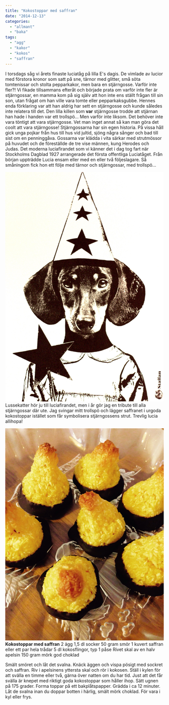 ```yaml
---
title: "Kokostoppar med saffran"
date: "2014-12-13"
categories: 
  - "allmant"
  - "baka"
tags: 
  - "agg"
  - "kakor"
  - "kokos"
  - "saffran"
---
```


I torsdags såg vi årets finaste luciatåg på lilla E's dagis. De vimlade av lucior med förstora kronor som satt på sne, tärnor med glitter, små söta tomtenissar och stolta pepparkakor, men bara en stjärngosse. Varför inte fler?! Vi fikade tillsammans efteråt och började prata om varför inte fler är stjärngossar, en mamma kom på sig själv att hon inte ens ställt frågan till sin son, utan frågat om han ville vara tomte eller pepparkaksgubbe. Hennes enda förklaring var att han aldrig har sett en stjärngosse och kunde således inte relatera till det. Den lilla killen som **var** stjärngosse trodde att stjärnan han hade i handen var ett trollspö... Men varför inte liksom. Det behöver inte vara töntigt att vara stjärngosse. Vet man inget annat så kan man göra det coolt att vara stjärngosse! Stjärngossarna har sin egen historia. På vissa håll gick unga pojkar från hus till hus vid jultid, sjöng några sånger och bad till sist om en penninggåva. Gossarna var klädda i vita särkar med strutmössor på huvudet och de föreställde de tre vise männen, kung Herodes och Judas. Det moderna luciafirandet som vi känner det i dag tog fart när Stockholms Dagblad 1927 arrangerade det första offentliga Luciatåget. Från början uppträdde Lucia ensam eller med en eller två följeslagare. Så småningom fick hon ett följe med tärnor och stjärngossar, med trollspö...  
  
[![IMG_6002.JPG](/static/img/IMG_6002.jpg)](http://import.local/wp-content/uploads/2014/12/IMG_6002.jpg) Lussekatter hör ju till luciafirandet, men i år gör jag en tribute till alla stjärngossar där ute. Jag svingar mitt trollspö och lägger saffranet i urgoda kokostoppar istället som får symbolisera stjärngossens strut. Trevlig lucia allihopa!  
  
[![IMG_6004.JPG](/static/img/IMG_6004.jpg)](http://import.local/wp-content/uploads/2014/12/IMG_6004.jpg) **Kokostoppar med saffran** 2 ägg 1,5 dl socker 50 gram smör 1 kuvert saffran eller ett par hela trådar 5 dl kokosflingor, typ 1 påse Rivet skal av en halv apelsin 150 gram mörk god choklad

Smält smöret och låt det svalna. Knäck äggen och vispa pösigt med sockret och saffran. Riv i apelsinens yttersta skal och rör i kokosen. Ställ i kylen för att svälla en timme eller två, gärna över natten om du har tid. Just att det får svälla är knepet med riktigt goda kokostoppar som håller ihop. Sätt ugnen på 175 grader. Forma toppar på ett bakplåtspapper. Grädda i ca 12 minuter. Låt de svalna inan du doppar botten i härlig, smält mörk choklad. För vara i kyl eller frys.
